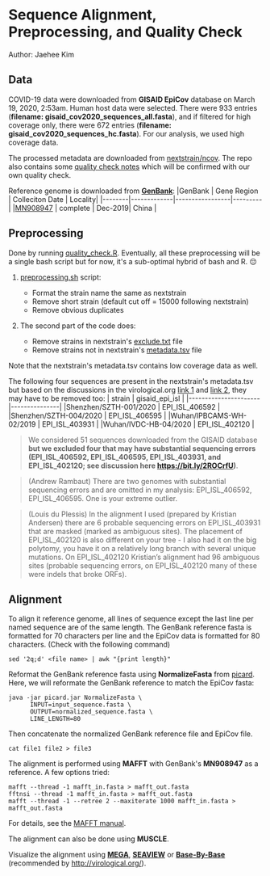 # Sequence Alignment, Preprocessing, and Quality Check
Author: Jaehee Kim

## Data
COVID-19 data were downloaded from **GISAID EpiCov** database on March 19, 2020, 2:53am. Human host data were selected. There were 933 entries (**filename: gisaid_cov2020_sequences_all.fasta**), and if filtered for high coverage only, there were 672 entries (**filename: gisaid_cov2020_sequences_hc.fasta**). For our analysis, we used high coverage data. 

The processed metadata are downloaded from [nextstrain/ncov](https://github.com/nextstrain/ncov/blob/master/data/metadata.tsv). The repo also contains some [quality check notes](https://github.com/nextstrain/ncov/blob/master/config/exclude.txt) which will be confirmed with our own quality check. 

Reference genome is downloaded from [**GenBank**](https://www.ncbi.nlm.nih.gov/genbank/sars-cov-2-seqs/#nucleotide-sequences):
|GenBank | Gene Region | Colleciton Date | Locality|
|--------|-------------|-----------------|---------| 
|[MN908947](https://www.ncbi.nlm.nih.gov/nuccore/MN908947) | complete | Dec-2019| China |


## Preprocessing
Done by running [quality_check.R](https://github.com/JuliaPalacios/Covid19_Analyses/blob/master/alignment/R/quality_check.R). Eventually, all these preprocessing will be a single bash script but for now, it's a sub-optimal hybrid of bash and R. :pensive: 

1. [preprocessing.sh](https://github.com/JuliaPalacios/Covid19_Analyses/blob/master/alignment/data/preprocessing.sh) script:
	* Format the strain name the same as nextstrain
	* Remove short strain (default cut off = 15000 following nextstrain)
	* Remove obvious duplicates

2. The second part of the code does:
	* Remove strains in nextstrain's [exclude.txt](https://bit.ly/33tuKjc) file
	* Remove strains not in nextstrain's [metadata.tsv](https://bit.ly/2QtA9la) file

Note that the nextstrain's metadata.tsv contains low coverage data as well.

The following four sequences are present in the nextstrain's metadata.tsv but based on the discussions in the virological.org [link 1](https://bit.ly/2Ujod6L) and [link 2](https://bit.ly/2xMDqFC), they may have to be removed too:
|       strain        |  gisaid_epi_isl   |
|----------------------|---------------|
|Shenzhen/SZTH-001/2020 | EPI_ISL_406592 |
|Shenzhen/SZTH-004/2020 | EPI_ISL_406595 |
|Wuhan/IPBCAMS-WH-02/2019 | EPI_ISL_403931 |
|Wuhan/IVDC-HB-04/2020 | EPI_ISL_402120 |

>We considered 51 sequences downloaded from the GISAID database **but we excluded four that may have substantial sequencing errors (EPI_ISL_406592, EPI_ISL_406595, EPI_ISL_403931, and EPI_ISL_402120; see discussion here https://bit.ly/2ROCrfU)**.

>(Andrew Rambaut) There are two genomes with substantial sequencing errors and are omitted in my analysis: EPI_ISL_406592, EPI_ISL_406595. One is your extreme outlier. 

> (Louis du Plessis) In the alignment I used (prepared by Kristian Andersen) there are 6 probable sequencing errors on EPI_ISL_403931 that are masked (marked as ambiguous sites).
> The placement of EPI_ISL_402120 is also different on your tree - I also had it on the big polytomy, you have it on a relatively long branch with several unique mutations. On EPI_ISL_402120 Kristian’s alignment had 96 ambiguous sites (probable sequencing errors, on EPI_ISL_402120 many of these were indels that broke ORFs).

## Alignment
To align it reference genome, all lines of sequence except the last line per named sequence are of the same length. The GenBank reference fasta is formatted for 70 characters per line and the EpiCov data is formatted for 80 characters. (Check with the following command) 
```
sed '2q;d' <file name> | awk "{print length}"
```

Reformat the GenBank reference fasta using **NormalizeFasta** from [picard](https://github.com/broadinstitute/picardi). Here, we will reformate the GenBank reference to match the EpiCov fasta:
```
java -jar picard.jar NormalizeFasta \
      INPUT=input_sequence.fasta \
      OUTPUT=normalized_sequence.fasta \
      LINE_LENGTH=80
``` 

Then concatenate the normalized GenBank reference file and EpiCov file.
```
cat file1 file2 > file3 
``` 

The alignment is performed using **MAFFT** with GenBank's **MN908947** as a reference. A few options tried:
```
mafft --thread -1 mafft_in.fasta > mafft_out.fasta
fftnsi --thread -1 mafft_in.fasta > mafft_out.fasta
mafft --thread -1 --retree 2 --maxiterate 1000 mafft_in.fasta > mafft_out.fasta
```

For details, see the [MAFFT manual](https://mafft.cbrc.jp/alignment/software/manual/manual.html).

The alignment can also be done using **MUSCLE**.

Visualize the alignment using [**MEGA**](https://www.megasoftware.net/), [**SEAVIEW**](http://doua.prabi.fr/software/seaview) or [**Base-By-Base**](https://4virology.net/virology-ca-tools/base-by-base/) (recommended by http://virological.org/).






